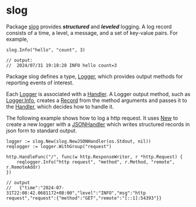 slog
===

Package [slog][slog] provides ***structured*** and ***leveled*** logging.
A log record consists of a time, a level, a message, and a set
of key-value pairs. For example,

```golang
slog.Info("hello", "count", 3)

// output:
//  2024/07/31 19:18:28 INFO hello count=3 
```

Package slog defines a type, [Logger][Logger], which provides output methods
for reporting events of interest.

Each [Logger][Logger] is associated with a [Handler][Handler].
A Logger output method, such as [Logger.Info][Logger.Info], creates
a [Record][Record] from the method arguments and passes it to the
[Handler][Handler], which decides how to handle it.

The following example shows how to log a http request.
It uses [New][New] to create a new logger with a [JSONHandler][JSONHandler]
which writes structured records in json form to standard output.

```golang
logger := slog.New(slog.NewJSONHandler(os.Stdout, nil))
reqlogger := logger.WithGroup("request")

http.HandleFunc("/", func(w http.ResponseWriter, r *http.Request) {
    reqlogger.Info("http request", "method", r.Method, "remote", r.RemoteAddr)
})

// output
//   {"time":"2024-07-31T22:08:42.0681172+08:00","level":"INFO","msg":"http request","request":{"method":"GET","remote":"[::1]:54393"}}
```

[slog]: https://pkg.go.dev/log/slog
[Logger]: https://pkg.go.dev/log/slog#Logger
[Handler]: https://pkg.go.dev/log/slog#Handler
[Record]: https://pkg.go.dev/log/slog#Record
[Logger.Info]: https://pkg.go.dev/log/slog#Logger.Info
[New]: https://pkg.go.dev/log/slog#New
[JSONHandler]: https://pkg.go.dev/log/slog#JSONHandler
